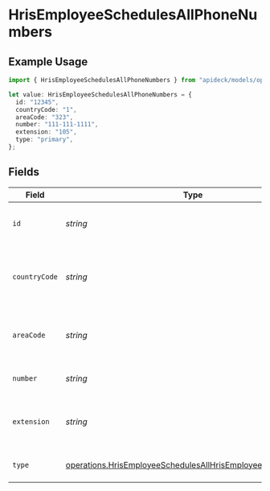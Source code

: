 # HrisEmployeeSchedulesAllPhoneNumbers

## Example Usage

```typescript
import { HrisEmployeeSchedulesAllPhoneNumbers } from "apideck/models/operations";

let value: HrisEmployeeSchedulesAllPhoneNumbers = {
  id: "12345",
  countryCode: "1",
  areaCode: "323",
  number: "111-111-1111",
  extension: "105",
  type: "primary",
};
```

## Fields

| Field                                                                                                                                        | Type                                                                                                                                         | Required                                                                                                                                     | Description                                                                                                                                  | Example                                                                                                                                      |
| -------------------------------------------------------------------------------------------------------------------------------------------- | -------------------------------------------------------------------------------------------------------------------------------------------- | -------------------------------------------------------------------------------------------------------------------------------------------- | -------------------------------------------------------------------------------------------------------------------------------------------- | -------------------------------------------------------------------------------------------------------------------------------------------- |
| `id`                                                                                                                                         | *string*                                                                                                                                     | :heavy_minus_sign:                                                                                                                           | Unique identifier of the phone number                                                                                                        | 12345                                                                                                                                        |
| `countryCode`                                                                                                                                | *string*                                                                                                                                     | :heavy_minus_sign:                                                                                                                           | The country code of the phone number, e.g. +1                                                                                                | 1                                                                                                                                            |
| `areaCode`                                                                                                                                   | *string*                                                                                                                                     | :heavy_minus_sign:                                                                                                                           | The area code of the phone number, e.g. 323                                                                                                  | 323                                                                                                                                          |
| `number`                                                                                                                                     | *string*                                                                                                                                     | :heavy_check_mark:                                                                                                                           | The phone number                                                                                                                             | 111-111-1111                                                                                                                                 |
| `extension`                                                                                                                                  | *string*                                                                                                                                     | :heavy_minus_sign:                                                                                                                           | The extension of the phone number                                                                                                            | 105                                                                                                                                          |
| `type`                                                                                                                                       | [operations.HrisEmployeeSchedulesAllHrisEmployeeSchedulesType](../../models/operations/hrisemployeeschedulesallhrisemployeeschedulestype.md) | :heavy_minus_sign:                                                                                                                           | The type of phone number                                                                                                                     | primary                                                                                                                                      |